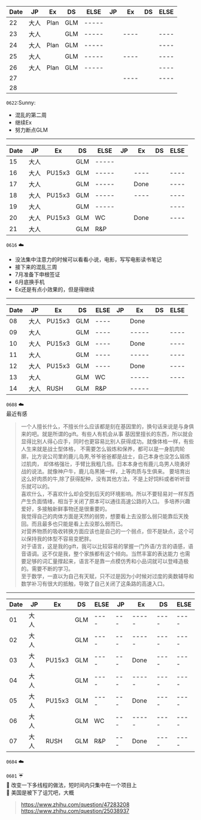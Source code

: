 | Date    |   JP   | Ex   |DS   |ELSE |JP | Ex |  DS |ELSE|
| ------- |--------|------|-----|-----|---|----|-----|----|
| 22      | 大人    |Plan  |GLM  |-----|   |    |    |    |
| 23      | 大人    |      |GLM  |-----|   |----|    |----|
| 24      | 大人    |Plan  |GLM  |-----|   |    |    |----|
| 25      | 大人    |      |GLM  |-----|   |----|    |----|
| 26      | 大人    |Plan  |GLM  |-----|   |    |    |----|
| 27      |        |      |     |     |   |----|    |----|
| 28      |        |      |     |     |   |    |    |    |  



``0622``:Sunny:
- 混乱的第二周    
- 继续Ex  
- 努力断点GLM  

-------------------------------------------------------------------   

| Date    |   JP   | Ex   |DS   |ELSE |JP | Ex |  DS |ELSE|
| ------- |--------|------|-----|-----|---|----|-----|----|
| 15      | 大人    |      |GLM  |-----|   |    |    |    |
| 16      | 大人    |PU15x3|GLM  |-----|   |----|    |----|
| 17      | 大人    |      |GLM  |-----|   |Done|    |----|
| 18      | 大人    |PU15x3|GLM  |-----|   |----|    |----|
| 19      | 大人    |      |GLM  |-----|   |    |    |----|
| 20      | 大人    |PU15x3|GLM  |WC   |   |Done|    |----|
| 21      | 大人    |      |GLM  |R&P  |   |    |    |    |

``0616`` :cloud:  
- 没法集中注意力的时候可以看看小说，电影，写写电影读书笔记   
- 接下来的混乱三周  
- 7月准备下申根签证  
- 6月底换手机   
- Ex还是有点小效果的，但是得继续   


-----------------------------------------------------------------
| Date    |   JP   | Ex  |DS |ELSE |JP | Ex |  DS |ELSE|
| ------- |--------|-----|---|-----|---|----|-----|----|
| 08      | 大人    |PU15x3|GLM|----|   |Done |    |    |
| 09      | 大人    |      |GLM|----|   |-----|    |----|
| 10      | 大人    |PU15x3|GLM|----|   |Done |    |----|
| 11      | 大人    |      |GLM|----|   |-----|    |----|
| 12      | 大人    |PU15x3|GLM|----|   |Done |    |----|
| 13      | 大人    |      |GLM|WC  |   |-----|    |----|
| 14      | 大人    |RUSH  |GLM|R&P |   |-----|    |    |

``0608`` :cloud:  
最近有感
> 一个人擅长什么，不擅长什么应该都是刻在基因里的，换句话来说是与身俱来的吧。就是所谓的gift。有些人有机会从事
基因里擅长的东西，所以就会显得比别人得心应手，同时也更容易比别人获得成功。就像体格一样，有些人生来就是战士型体格，
不需要怎么锻炼和保养，都可以是一身肌肉轮廓，比方说公司里的鹿儿岛男,爷爷爸爸都是战士，自己本身也没怎么锻炼过肌肉，
却体格强壮，手臂比我粗几倍。日本本身也有鹿儿岛男人晓勇好战的说法。就像神户牛，鹿儿岛黑猪一样，上等肉质与生俱来。
要培育出这么好肉质的牛,除了获得配种，没有其他方法，不是上好饲料或者听听音乐就可以的。   
喜欢什么，不喜欢什么却会受到后天的环境影响。所以不要轻易对一样东西产生负面情绪，相当于关闭了原本可以通往高速公路的入口。
多培养兴趣爱好，多接触新鲜事物还是很重要的。   
我觉得自己的肉体方面是天然的弱势，想要看上去没那么弱只能靠后天挽回。而且最多也只能是看上去没那么弱而已。    
对营养物质的吸收转换方面应该也是自己的一个弱点，但不是缺点，这个可以保持我的体型不容易变肥胖。  
对于语言，这是我的gift，我可以比较容易的掌握一门外语/方言的语感，语音语调。这不仅是我，整个家族都有这个倾向。当然丰富的表达能力
也需要足够的词汇量撑起来，语言不是靠一点模仿秀和小品词就可以登峰造极的。需要不断的学习。  
至于数学，一直以为自己有天赋，只不过是因为小时候对过度的奥数辅导和数学补习有很大的抵触，导致了自己关闭了这条路的高速入口。  



--------------------------------------------------------------
| Date    |   JP   | Ex  |DS|ELSE|JP | Ex  |DS  |ELSE|
| ------- |--------|-----|---|----|----|-----|-----|----|
| 01      | 大人   |       |GLM|----|---|-----|----|----|
| 02      | 大人   |     |GLM|----|---|-----|----|----|
| 03      | 大人   |PU15x3|GLM|----|---|Done|----|----|
| 04      | 大人   |     |GLM|----|---|-----|----|----|
| 05      | 大人   |PU15x3|GLM|----|---|Done|----|----|
| 06      | 大人   |     |GLM|WC  |---|-----|----|----|
| 07      | 大人   |RUSH|GLM|R&P |---|Done|----|----|

 ``0604`` :cloud:   
 >   


``0601`` :umbrella:   
 :memo: 改变一下多线程的做法，短时间内只集中在一个项目上     
 :memo: 美国是被下了诅咒吧，大概   
 > https://www.zhihu.com/question/47283208  
 > https://www.zhihu.com/question/25038937
